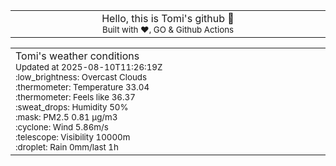 
<div align="center">
<table>
<tbody>
<td align="center">
<img width="2000" height="0"><br>
Hello, this is Tomi's github 👋<br>
<sup>Built with ❤️, GO & Github Actions</sup><br>
<img width="2000" height="0">
</td>
</tbody>
</table>
</div>
<table>
<tbody>
<td align="left">
<img width="2000" height="0"><br>
Tomi's weather conditions<br>
<sup>Updated at 2025-08-10T11:26:19Z</sup><br>
<sup>:low_brightness: Overcast Clouds</sup><br>
<sup>:thermometer: Temperature 33.04 </sup><br>
<sup>:thermometer: Feels like 36.37</sup><br>
<sup>:sweat_drops: Humidity 50%</sup><br>
<sup>:mask: PM2.5 0.81 μg/m3</sup><br>
<sup>:cyclone: Wind 5.86m/s </sup><br>
<sup>:telescope: Visibility 10000m </sup><br>
<sup>:droplet: Rain 0mm/last 1h </sup><br>
<img width="2000" height="0">
</td>
<td align="left">
<img width="2000" height="0"><br>
<br>
<img width="2000" height="0">
</td>
</tbody>
</table>
</div>
    
